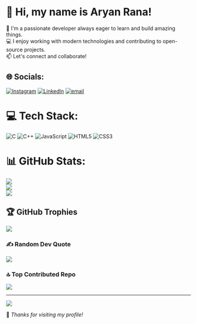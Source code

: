 # 👋 Hi, my name is **Aryan Rana**!

🚀 I'm a passionate developer always eager to learn and build amazing things.  
💻 I enjoy working with modern technologies and contributing to open-source projects.  
📫 Let's connect and collaborate!
## 🌐 Socials:
[![Instagram](https://img.shields.io/badge/Instagram-%23E4405F.svg?logo=Instagram&logoColor=white)](https://instagram.com/aryanrana_23) [![LinkedIn](https://img.shields.io/badge/LinkedIn-%230077B5.svg?logo=linkedin&logoColor=white)](https://linkedin.com/in/aryan-rana-415737370) [![email](https://img.shields.io/badge/Email-D14836?logo=gmail&logoColor=white)](mailto:aryanrana50030@gmail.com) 

# 💻 Tech Stack:
![C](https://img.shields.io/badge/c-%2300599C.svg?style=for-the-badge&logo=c&logoColor=white) ![C++](https://img.shields.io/badge/c++-%2300599C.svg?style=for-the-badge&logo=c%2B%2B&logoColor=white) ![JavaScript](https://img.shields.io/badge/javascript-%23323330.svg?style=for-the-badge&logo=javascript&logoColor=%23F7DF1E) ![HTML5](https://img.shields.io/badge/html5-%23E34F26.svg?style=for-the-badge&logo=html5&logoColor=white) ![CSS3](https://img.shields.io/badge/css3-%231572B6.svg?style=for-the-badge&logo=css3&logoColor=white)
# 📊 GitHub Stats:
![](https://github-readme-stats.vercel.app/api?username=Aryanrana2005&theme=dark&hide_border=false&include_all_commits=true&count_private=false)<br/>
![](https://nirzak-streak-stats.vercel.app/?user=Aryanrana2005&theme=dark&hide_border=false)<br/>
![](https://github-readme-stats.vercel.app/api/top-langs/?username=Aryanrana2005&theme=dark&hide_border=false&include_all_commits=true&count_private=false&layout=compact)

## 🏆 GitHub Trophies
![](https://github-profile-trophy.vercel.app/?username=Aryanrana2005&theme=radical&no-frame=false&no-bg=true&margin-w=4)

### ✍️ Random Dev Quote
![](https://quotes-github-readme.vercel.app/api?type=horizontal&theme=radical)

### 🔝 Top Contributed Repo
![](https://github-contributor-stats.vercel.app/api?username=Aryanrana2005&limit=5&theme=dark&combine_all_yearly_contributions=true)

---
[![](https://visitcount.itsvg.in/api?id=Aryanrana2005&icon=0&color=0)](https://visitcount.itsvg.in)

<!-- Proudly created with GPRM ( https://gprm.itsvg.in ) -->
🌟 *Thanks for visiting my profile!*
